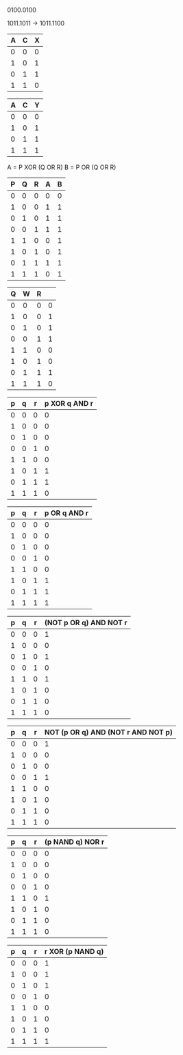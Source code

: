 
0100.0100

1011.1011 -> 1011.1100




| A   | C   | X   |
| --- | --- | --- |
| 0   | 0   | 0   |
| 1   | 0   | 1   |
| 0   | 1   | 1   |
| 1   | 1   | 0   |

| A   | C   | Y   |
| --- | --- | --- |
| 0   | 0   | 0   |
| 1   | 0   | 1   |
| 0   | 1   | 1   |
| 1   | 1   | 1   |

A = P XOR (Q OR R)
B = P OR (Q OR R)

| P   | Q   | R   | A   | B   |
| --- | --- | --- | --- | --- |
| 0   | 0   | 0   | 0   | 0   |
| 1   | 0   | 0   | 1   | 1   |
| 0   | 1   | 0   | 1   | 1   |
| 0   | 0   | 1   | 1   | 1   |
| 1   | 1   | 0   | 0   | 1   |
| 1   | 0   | 1   | 0   | 1   |
| 0   | 1   | 1   | 1   | 1   |
| 1   | 1   | 1   | 0   | 1   |

| Q   | W   | R   |     |
| --- | --- | --- | --- |
| 0   | 0   | 0   | 0   |
| 1   | 0   | 0   | 1   |
| 0   | 1   | 0   | 1   |
| 0   | 0   | 1   | 1   |
| 1   | 1   | 0   | 0   |
| 1   | 0   | 1   | 0   |
| 0   | 1   | 1   | 1   |
| 1   | 1   | 1   | 0   |

| p   | q   | r   | p XOR q AND r |
| --- | --- | --- | ------------- |
| 0   | 0   | 0   | 0             |
| 1   | 0   | 0   | 0             |
| 0   | 1   | 0   | 0             |
| 0   | 0   | 1   | 0             |
| 1   | 1   | 0   | 0             |
| 1   | 0   | 1   | 1             |
| 0   | 1   | 1   | 1             |
| 1   | 1   | 1   | 0             |

| p   | q   | r   | p OR q AND r |
| --- | --- | --- | ------------ |
| 0   | 0   | 0   | 0            |
| 1   | 0   | 0   | 0            |
| 0   | 1   | 0   | 0            |
| 0   | 0   | 1   | 0            |
| 1   | 1   | 0   | 0            |
| 1   | 0   | 1   | 1            |
| 0   | 1   | 1   | 1            |
| 1   | 1   | 1   | 1            |

| p   | q   | r   | (NOT p OR q) AND NOT r |
| --- | --- | --- | ---------------------- |
| 0   | 0   | 0   | 1                      |
| 1   | 0   | 0   | 0                      |
| 0   | 1   | 0   | 1                      |
| 0   | 0   | 1   | 0                      |
| 1   | 1   | 0   | 1                      |
| 1   | 0   | 1   | 0                      |
| 0   | 1   | 1   | 0                      |
| 1   | 1   | 1   | 0                      |

| p   | q   | r   | NOT (p OR q) AND (NOT r AND NOT p) |
| --- | --- | --- | ---------------------------------- |
| 0   | 0   | 0   | 1                                  |
| 1   | 0   | 0   | 0                                  |
| 0   | 1   | 0   | 0                                  |
| 0   | 0   | 1   | 1                                  |
| 1   | 1   | 0   | 0                                  |
| 1   | 0   | 1   | 0                                  |
| 0   | 1   | 1   | 0                                  |
| 1   | 1   | 1   | 0                                  |

| p   | q   | r   | (p NAND q) NOR r |
| --- | --- | --- | ---------------- |
| 0   | 0   | 0   | 0                |
| 1   | 0   | 0   | 0                |
| 0   | 1   | 0   | 0                |
| 0   | 0   | 1   | 0                |
| 1   | 1   | 0   | 1                |
| 1   | 0   | 1   | 0                |
| 0   | 1   | 1   | 0                |
| 1   | 1   | 1   | 0                |

| p   | q   | r   | r XOR (p NAND q) |
| --- | --- | --- | ---------------- |
| 0   | 0   | 0   | 1                |
| 1   | 0   | 0   | 1                |
| 0   | 1   | 0   | 1                |
| 0   | 0   | 1   | 0                |
| 1   | 1   | 0   | 0                |
| 1   | 0   | 1   | 0                |
| 0   | 1   | 1   | 0                |
| 1   | 1   | 1   | 1                |
